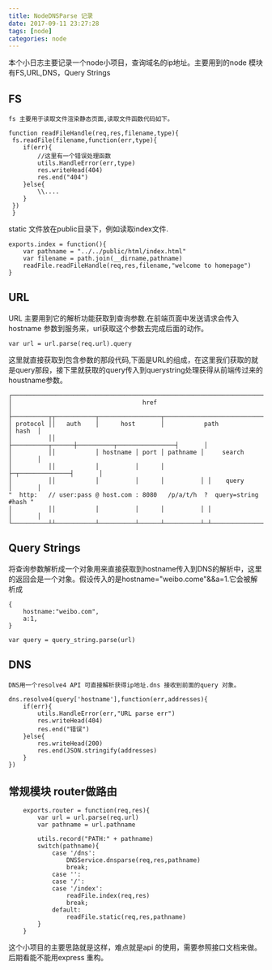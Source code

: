```yaml
---
title: NodeDNSParse 记录
date: 2017-09-11 23:27:28
tags: [node]
categories: node
---
```


本个小日志主要记录一个node小项目，查询域名的ip地址。主要用到的node 模块有FS,URL,DNS，Query Strings
## FS
    fs 主要用于读取文件渲染静态页面,读取文件函数代码如下。
```
function readFileHandle(req,res,filename,type){
 fs.readFile(filename,function(err,type){
    if(err){
        //这里有一个错误处理函数
        utils.HandleError(err,type)
        res.writeHead(404)
        res.end("404")
    }else{
        \\....
    }
 })
 }
```

static 文件放在public目录下，例如读取index文件.

```
exports.index = function(){
    var pathname = "../../public/html/index.html"
    var filename = path.join(__dirname,pathname)
    readFile.readFileHandle(req,res,filename,"welcome to homepage")
}
```
## URL
URL 主要用到它的解析功能获取到查询参数.在前端页面中发送请求会传入hostname 参数到服务来，url获取这个参数去完成后面的动作。
```
var url = url.parse(req.url).query
```
这里就直接获取到包含参数的那段代码,下面是URL的组成，在这里我们获取的就是query那段，接下里就获取的query传入到querystring处理获得从前端传过来的houstname参数。
```
┌─────────────────────────────────────────────────────────────────────────────┐
│                                    href                                     │
├──────────┬┬───────────┬─────────────────┬───────────────────────────┬───────┤
│ protocol ││   auth    │      host       │           path            │ hash  │
│          ││           ├──────────┬──────┼──────────┬────────────────┤       │
│          ││           │ hostname │ port │ pathname │     search     │       │
│          ││           │          │      │          ├─┬──────────────┤       │
│          ││           │          │      │          │ │    query     │       │
"  http:   // user:pass @ host.com : 8080   /p/a/t/h  ?  query=string   #hash "
│          ││           │          │      │          │ │              │       │
└──────────┴┴───────────┴──────────┴──────┴──────────┴─┴──────────────┴───────┘
```
##  Query Strings
将查询参数解析成一个对象用来直接获取到hostname传入到DNS的解析中，这里的返回会是一个对象。假设传入的是hostname="weibo.come"&&a=1.它会被解析成
```
{
    hostname:"weibo.com",
    a:1,
}
```
```
var query = query_string.parse(url)
```
##  DNS
    DNS用一个resolve4 API 可直接解析获得ip地址.dns 接收到前面的query 对象。
```
dns.resolve4(query['hostname'],function(err,addresses){
    if(err){
        utils.HandleError(err,"URL parse err")
        res.writeHead(404)
        res.end("错误")
    }else{
        res.writeHead(200)
        res.end(JSON.stringify(addresses)
    }
})
```

## 常规模块 router做路由
```
    exports.router = function(req,res){
        var url = url.parse(req.url)
        var pathname = url.pathname
        
        utils.record("PATH:" + pathname)
        switch(pathname){
            case '/dns':
                DNSService.dnsparse(req,res,pathname)
                break;
            case '':
            case '/':
            case '/index':
                readFile.index(req,res)
                break;
            default:
                readFile.static(req,res,pathname)
        }
    }
```
这个小项目的主要思路就是这样，难点就是api 的使用，需要参照接口文档来做。后期看能不能用express 重构。
